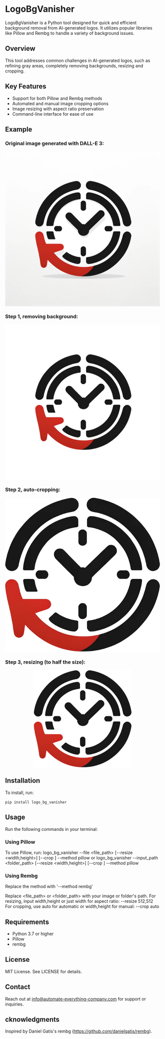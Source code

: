 # LogoBgVanisher
LogoBgVanisher is a Python tool designed for quick and efficient background removal from AI-generated logos. 
It utilizes popular libraries like Pillow and Rembg to handle a variety of background issues.

## Overview
This tool addresses common challenges in AI-generated logos, such as refining gray areas, 
completely removing backgrounds, resizing and cropping.

## Key Features
- Support for both Pillow and Rembg methods
- Automated and manual image cropping options
- Image resizing with aspect ratio preservation
- Command-line interface for ease of use

## Example
### Original image generated with DALL-E 3:
<p style="display: flex;align-items: center;justify-content: center;">
  <img src="https://github.com/Automate-Everything-Company/logo_bg_vanisher/blob/main/examples/DALL-E_LOGO_ORIGINAL.png"/>
</p>

### Step 1, removing background:
<p style="display: flex;align-items: center;justify-content: center;">
  <img src="https://github.com/Automate-Everything-Company/logo_bg_vanisher/blob/main/examples/DALL-E_LOGO_ORIGINAL_converted_pillow.png"/>
</p>

### Step 2, auto-cropping:
<p style="display: flex;align-items: center;justify-content: center;">
  <img src="https://github.com/Automate-Everything-Company/logo_bg_vanisher/blob/main/examples/DALL-E_LOGO_ORIGINAL_converted_pillow_cropped.png"/>
</p>

### Step 3, resizing (to half the size):
<p style="display: flex;align-items: center;justify-content: center;">
  <img src="https://github.com/Automate-Everything-Company/logo_bg_vanisher/blob/main/examples/DALL-E_LOGO_ORIGINAL_converted_pillow_scaled_cropped.png"/>
</p>

## Installation
To install, run: 
```shell
pip install logo_bg_vanisher
```

## Usage
Run the following commands in your terminal:

### Using Pillow
To use Pillow, run: 
logo_bg_vanisher --file <file_path> [--resize <width,height>] [--crop <method>] --method pillow
or
logo_bg_vanisher --input_path <folder_path> [--resize <width,height>] [--crop <method>] --method pillow

### Using Rembg
Replace the method with '--method rembg'

Replace <file_path> or <folder_path> with your image or folder's path. 
For resizing, input width,height or just width for aspect ratio: --resize 512,512 
For cropping, use auto for automatic or width,height for manual: --crop auto

## Requirements
- Python 3.7 or higher
- Pillow
- rembg

## License
MIT License. See LICENSE for details.

## Contact
Reach out at info@automate-everything-company.com for support or inquiries.

## cknowledgments
Inspired by Daniel Gatis's rembg (https://github.com/danielgatis/rembg).